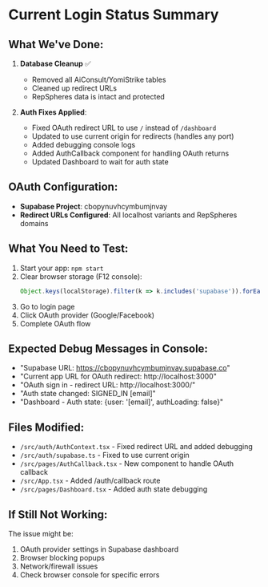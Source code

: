 # Current Login Status Summary

## What We've Done:

1. **Database Cleanup** ✅
   - Removed all AiConsult/YomiStrike tables
   - Cleaned up redirect URLs
   - RepSpheres data is intact and protected

2. **Auth Fixes Applied**:
   - Fixed OAuth redirect URL to use `/` instead of `/dashboard`
   - Updated to use current origin for redirects (handles any port)
   - Added debugging console logs
   - Added AuthCallback component for handling OAuth returns
   - Updated Dashboard to wait for auth state

## OAuth Configuration:
- **Supabase Project**: cbopynuvhcymbumjnvay
- **Redirect URLs Configured**: All localhost variants and RepSpheres domains

## What You Need to Test:

1. Start your app: `npm start`
2. Clear browser storage (F12 console):
   ```javascript
   Object.keys(localStorage).filter(k => k.includes('supabase')).forEach(k => localStorage.removeItem(k));
   ```
3. Go to login page
4. Click OAuth provider (Google/Facebook)
5. Complete OAuth flow

## Expected Debug Messages in Console:
- "Supabase URL: https://cbopynuvhcymbumjnvay.supabase.co"
- "Current app URL for OAuth redirect: http://localhost:3000"
- "OAuth sign in - redirect URL: http://localhost:3000/"
- "Auth state changed: SIGNED_IN [email]"
- "Dashboard - Auth state: {user: '[email]', authLoading: false}"

## Files Modified:
- `/src/auth/AuthContext.tsx` - Fixed redirect URL and added debugging
- `/src/auth/supabase.ts` - Fixed to use current origin
- `/src/pages/AuthCallback.tsx` - New component to handle OAuth callback
- `/src/App.tsx` - Added /auth/callback route
- `/src/pages/Dashboard.tsx` - Added auth state debugging

## If Still Not Working:
The issue might be:
1. OAuth provider settings in Supabase dashboard
2. Browser blocking popups
3. Network/firewall issues
4. Check browser console for specific errors